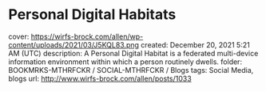 # Personal Digital Habitats

cover: https://wirfs-brock.com/allen/wp-content/uploads/2021/03/J5KQL83.png
created: December 20, 2021 5:21 AM (UTC)
description: A Personal Digital Habitat is a federated multi-device information environment within which a person routinely dwells.
folder: BOOKMRKS-MTHRFCKR / SOCIAL-MTHRFCKR / Blogs
tags: Social Media, blogs
url: http://www.wirfs-brock.com/allen/posts/1033